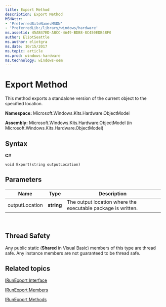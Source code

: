 ```yaml
---
title: Export Method
description: Export Method
MSHAttr:
- 'PreferredSiteName:MSDN'
- 'PreferredLib:/library/windows/hardware'
ms.assetid: 45AB47ED-ABCC-4A49-BDB8-8C450EDB48F0
author: EliotSeattle
ms.author: eliotgra
ms.date: 10/15/2017
ms.topic: article
ms.prod: windows-hardware
ms.technology: windows-oem
---
```


# Export Method


This method exports a standalone version of the current object to the specified location.

**Namespace:** Microsoft.Windows.Kits.Hardware.ObjectModel

**Assembly:** Microsoft.Windows.Kits.Hardware.ObjectModel (in Microsoft.Windows.Kits.Hardware.ObjectModel)

## <span id="Syntax"></span><span id="syntax"></span><span id="SYNTAX"></span>Syntax


**C#**

`void Export(string outputLocation)`

## <span id="Parameters"></span><span id="parameters"></span><span id="PARAMETERS"></span>Parameters


| Name           | Type       | Description                                                  |
|----------------|------------|--------------------------------------------------------------|
| outputLocation | **string** | The output location where the executable package is written. |

 

## <span id="Thread_Safety"></span><span id="thread_safety"></span><span id="THREAD_SAFETY"></span>Thread Safety


Any public static (**Shared** in Visual Basic) members of this type are thread safe. Any instance members are not guaranteed to be thread safe.

## <span id="related_topics"></span>Related topics


[IRunExport Interface](irunexport-interface.md)

[IRunExport Members](irunexport-members.md)

[IRunExport Methods](irunexport-methods.md)

 

 







